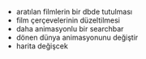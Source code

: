 

- aratılan filmlerin bir dbde tutulması
- film çerçevelerinin düzeltilmesi
- daha animasyonlu bir searchbar
- dönen dünya animasyonunu değiştir
- harita değişcek
